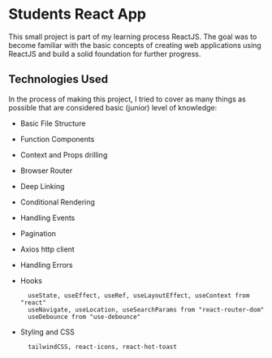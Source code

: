 # Students React App

This small project is part of my learning process ReactJS. The goal was to become familiar with the basic concepts of creating web applications using ReactJS and build a solid foundation for further progress.

## Technologies Used

In the process of making this project, I tried to cover as many things as possible that are considered basic (junior) level of knowledge:

- Basic File Structure
- Function Components
- Context and Props drilling
- Browser Router
- Deep Linking
- Conditional Rendering
- Handling Events
- Pagination
- Axios http client
- Handling Errors
- Hooks

        useState, useEffect, useRef, useLayoutEffect, useContext from "react"
        useNavigate, useLocation, useSearchParams from "react-router-dom"
        useDebounce from "use-debounce"

- Styling and CSS

        tailwindCSS, react-icons, react-hot-toast
